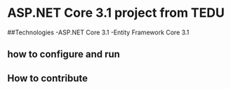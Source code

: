 # ASP.NET Core 3.1 project from TEDU	
##Technologies
-ASP.NET Core 3.1 
-Entity Framework Core 3.1
## how to configure and run
## How to contribute